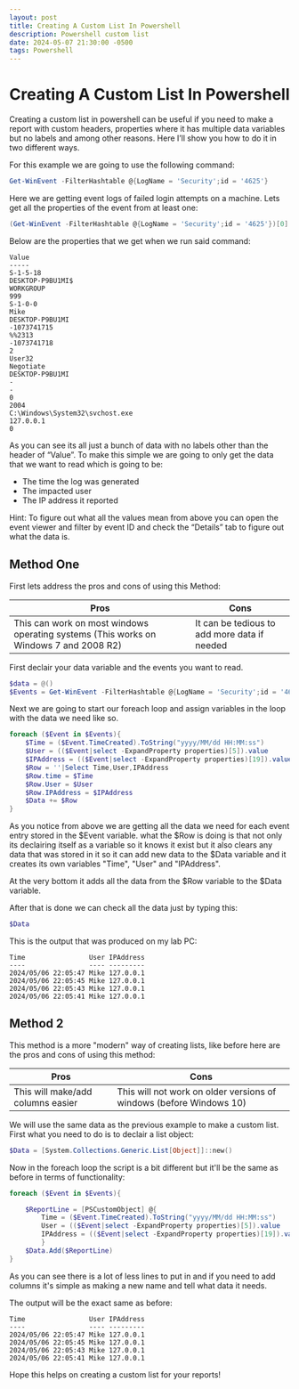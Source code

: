 ```yaml
---
layout: post
title: Creating A Custom List In Powershell
description: Powershell custom list
date: 2024-05-07 21:30:00 -0500
tags: Powershell
---
```


# Creating A Custom List In Powershell


Creating a custom list in powershell can be useful if you need to make a report with custom headers, properties where it has multiple data variables but no labels and among other reasons. Here I’ll show you how to do it in two different ways.

For this example we are going to use the following command:

```powershell
Get-WinEvent -FilterHashtable @{LogName = 'Security';id = '4625'}
```

Here we are getting event logs of failed login attempts on a machine. Lets get all the properties of the event from at least one:

```powershell
(Get-WinEvent -FilterHashtable @{LogName = 'Security';id = '4625'})[0]|select -expandproperty properties
```

Below are the properties that we get when we run said command:

```
Value                          
-----                          
S-1-5-18                       
DESKTOP-P9BU1MI$               
WORKGROUP                      
999                            
S-1-0-0                        
Mike                           
DESKTOP-P9BU1MI                
-1073741715                    
%%2313                         
-1073741718                    
2                              
User32                         
Negotiate                      
DESKTOP-P9BU1MI                
-                              
-                              
0                              
2004                           
C:\Windows\System32\svchost.exe
127.0.0.1                      
0    
```

As you can see its all just a bunch of data with no labels other than the header of “Value”. To make this simple we are going to only get the data that we want to read which is going to be:
- The time the log was generated
- The impacted user
- The IP address it reported

Hint: To figure out what all the values mean from above you can open the event viewer and filter by event ID and check the “Details” tab to figure out what the data is.


## Method One

First lets address the pros and cons of using this Method:

|Pros|Cons|
|---|---|
|This can work on most windows operating systems (This works on Windows 7 and 2008 R2)|It can be tedious to add more data if needed| 

First declair your data variable and the events you want to read.

```powershell
$data = @()
$Events = Get-WinEvent -FilterHashtable @{LogName = 'Security';id = '4625'}
```

Next we are going to start our foreach loop and assign variables in the loop with the data we need like so.

```powershell
foreach ($Event in $Events){
    $Time = ($Event.TimeCreated).ToString("yyyy/MM/dd HH:MM:ss")
    $User = (($Event|select -ExpandProperty properties)[5]).value
    $IPAddress = (($Event|select -ExpandProperty properties)[19]).value
    $Row = ''|Select Time,User,IPAddress
    $Row.time = $Time
    $Row.User = $User
    $Row.IPAddress = $IPAddress
    $Data += $Row   
}
```

As you notice from above we are getting all the data we need for each event entry stored in the $Event variable. what the $Row is doing is that not only its declairing itself as a variable so it knows it exist but it also clears any data that was stored in it so it can add new data to the $Data variable and it creates its own variables "Time", "User" and "IPAddress".

At the very bottom it adds all the data from the $Row variable to the $Data variable. 

After that is done we can check all the data just by typing this:

```powershell
$Data
```

This is the output that was produced on my lab PC:

```
Time                User IPAddress
----                ---- ---------
2024/05/06 22:05:47 Mike 127.0.0.1
2024/05/06 22:05:45 Mike 127.0.0.1
2024/05/06 22:05:43 Mike 127.0.0.1
2024/05/06 22:05:41 Mike 127.0.0.1
```

## Method 2

This method is a more "modern" way of creating lists, like before here are the pros and cons of using this method:

|Pros|Cons|
|---|---|
|This will make/add columns easier|This will not work on older versions of windows (before Windows 10)|

We will use the same data as the previous example to make a custom list. First what you need to do is to declair a list object:

```powershell
$Data = [System.Collections.Generic.List[Object]]::new()
```
Now in the foreach loop the script is a bit different but it'll be the same as before in terms of functionality:

```powershell
foreach ($Event in $Events){

    $ReportLine = [PSCustomObject] @{
        Time = ($Event.TimeCreated).ToString("yyyy/MM/dd HH:MM:ss")
        User = (($Event|select -ExpandProperty properties)[5]).value
        IPAddress = (($Event|select -ExpandProperty properties)[19]).value
        }
    $Data.Add($ReportLine)
}
```

As you can see there is a lot of less lines to put in and if you need to add columns it's simple as making a new name and tell what data it needs.

The output will be the exact same as before:

```
Time                User IPAddress
----                ---- ---------
2024/05/06 22:05:47 Mike 127.0.0.1
2024/05/06 22:05:45 Mike 127.0.0.1
2024/05/06 22:05:43 Mike 127.0.0.1
2024/05/06 22:05:41 Mike 127.0.0.1
```

Hope this helps on creating a custom list for your reports!
